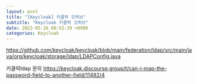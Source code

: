 ```yaml
---
layout: post
title: "[Keycloak] 키클락 깃허브"
subtitle: "Keycloak 키클락 깃허브"
date: 2022-05-26 08:52:39 +0900
categories: Keycloak
---
```

https://github.com/keycloak/keycloak/blob/main/federation/ldap/src/main/java/org/keycloak/storage/ldap/LDAPConfig.java

키클락ldap  문의
https://keycloak.discourse.group/t/can-i-map-the-password-field-to-another-field/11482/4
